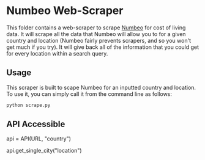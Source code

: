 # Numbeo Web-Scraper

This folder contains a web-scraper to scrape [Numbeo](https://www.numbeo.com/cost-of-living/) for cost of living data. It will scrape all the data that Numbeo will allow you to for a given country and location (Numbeo fairly prevents scrapers, and so you won't get much if you try). It will give back all of the information that you could get for every location within a search query. 

## Usage

This scraper is built to scape Numbeo for an inputted country and location. To use it, you can simply call it from the command line as follows: 

```python 
python scrape.py
```

## API Accessible

api = API(URL, "country")

api.get_single_city("location")
